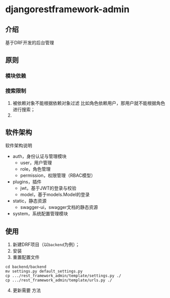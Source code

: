 # djangorestframework-admin

## 介绍
基于DRF开发的后台管理

## 原则
### 模块依赖

### 搜索限制
1. 被依赖对象不能根据依赖对象过滤
   比如角色依赖用户，那用户就不能根据角色进行搜索；
2. 


## 软件架构
软件架构说明
* auth，身份认证与管理模块
  * user，用户管理
  * role，角色管理
  * permission，权限管理（RBAC模型）
* plugins，插件
  * jwt，基于JWT的登录与校验
  * model，基于models.Model的登录
* static，静态资源
  * swagger-ui，swagger文档的静态资源
* system，系统配置管理模块

## 使用
1. 新建DRF项目（以`backend`为例）；
2. 安装
3. 重置配置文件
```shell
cd backend/backend
mv settings.py default_settings.py
cp .../rest_framework_admin/template/settings.py ./
cp .../rest_framework_admin/template/urls.py ./
```
4. 更新需要
方法
